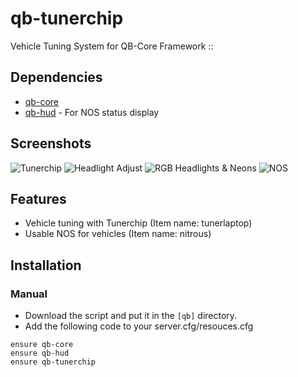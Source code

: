 # qb-tunerchip
Vehicle Tuning System for QB-Core Framework ::

## Dependencies
- [qb-core](https://github.com/qbcore-framework/qb-core)
- [qb-hud](https://github.com/qbcore-framework/qb-hud) - For NOS status display

## Screenshots
![Tunerchip](https://imgur.com/1NbUqXc.png)
![Headlight Adjust](https://imgur.com/F1VDS9k.png)
![RGB Headlights & Neons](https://imgur.com/nRN7v6w)
![NOS](https://imgur.com/yAbcEdl.png)

## Features
- Vehicle tuning with Tunerchip (Item name: tunerlaptop)
- Usable NOS for vehicles (Item name: nitrous)

## Installation
### Manual
- Download the script and put it in the `[qb]` directory.
- Add the following code to your server.cfg/resouces.cfg
```
ensure qb-core
ensure qb-hud
ensure qb-tunerchip
```
